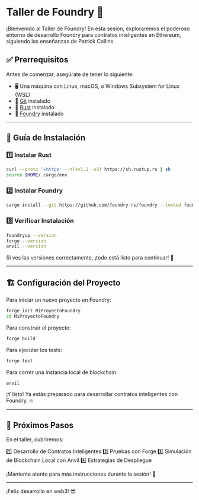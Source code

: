 # Taller de Foundry 🚀

¡Bienvenido al Taller de Foundry! En esta sesión, exploraremos el poderoso entorno de desarrollo Foundry para contratos inteligentes en Ethereum, siguiendo las enseñanzas de Patrick Collins.

## ✅ Prerrequisitos

Antes de comenzar, asegúrate de tener lo siguiente:

- 🖥️ Una máquina con Linux, macOS, o Windows Subsystem for Linux (WSL)
- 📌 [Git](https://git-scm.com/) instalado
- 🦀 [Rust](https://www.rust-lang.org/tools/install) instalado
- 🔨 [Foundry](https://book.getfoundry.sh/getting-started/installation) instalado

---

## 🚀 Guía de Instalación

### 1️⃣ Instalar Rust

```bash
curl --proto '=https' --tlsv1.2 -sSf https://sh.rustup.rs | sh
source $HOME/.cargo/env
```

### 2️⃣ Instalar Foundry

```bash
cargo install --git https://github.com/foundry-rs/foundry --locked foundry-cli anvil
```

### 3️⃣ Verificar Instalación

```bash
foundryup --version
forge --version
anvil --version
```

Si ves las versiones correctamente, ¡todo está listo para continuar! 🎉

---

## 🏗️ Configuración del Proyecto

Para iniciar un nuevo proyecto en Foundry:

```bash
forge init MiProyectoFoundry
cd MiProyectoFoundry
```

Para construir el proyecto:

```bash
forge build
```

Para ejecutar los tests:

```bash
forge test
```

Para correr una instancia local de blockchain:

```bash
anvil
```

¡Y listo! Ya estás preparado para desarrollar contratos inteligentes con Foundry. 🔥

---

## 📌 Próximos Pasos

En el taller, cubriremos:

1️⃣ Desarrollo de Contratos Inteligentes
2️⃣ Pruebas con Forge
3️⃣ Simulación de Blockchain Local con Anvil
4️⃣ Estrategias de Despliegue

¡Mantente atento para más instrucciones durante la sesión! 🚀

---

¡Feliz desarrollo en web3! 😎
